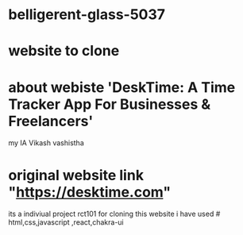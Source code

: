 # belligerent-glass-5037
# website to clone
# about webiste  'DeskTime: A Time Tracker App For Businesses & Freelancers'
my IA Vikash vashistha
# original  website link "https://desktime.com"
its a indiviual project rct101
for cloning this website i have used # html,css,javascript ,react,chakra-ui